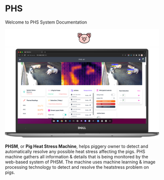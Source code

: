 # PHS

Welcome to PHS System Documentation

![logo](_media/pig_w_bg.png)
![logo](_media/phsmock.png)

**PHSM**, or **Pig Heat Stress Machine**, helps piggery owner to detect and automatically resolve any possible heat stress affecting the pigs. PHS machine gathers all information & details that is being monitored by the web-based system of PHSM. The machine uses machine learning & image processing technology to detect and resolve the heatstress problem on pigs.